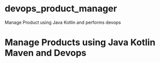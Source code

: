 # devops_product_manager
Manage Product using Java Kotlin and performs devops
# Manage Products using Java Kotlin Maven and Devops
